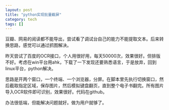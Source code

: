 ```yaml
---
layout: post
title: "python实现批量截屏"
category: tech
tags: []
---
```


豆瓣、网易的阅读都不能导出，尝试看了调试台自己的能力不能提取文本。后来转换思路，感觉可以通过抓图解决。

昨天尝试了百度的OCR接口，个人用很好用，每天50000次，效果很好。但排版不好。考虑在win平台用ahk，下载了一下发现还要熟悉语言，于是放弃，回到linux平台，python解决。

思路是开两个窗口，一个终端、一个浏览器，分屏。在脚本里先执行切换窗口，然后截取指定区域，保存图片，然后模拟键盘翻页，直到整个电子书翻完。所有图片导入OCR软件即可识别，效果很好。代码在github。

办法很低端，但能解决问题就好。做为用户就够了。